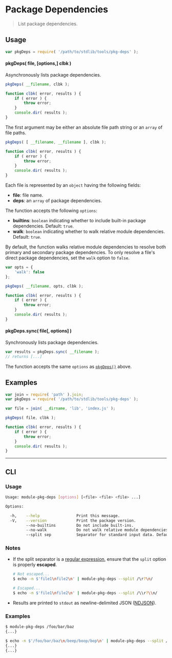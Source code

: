 # Package Dependencies

> List package dependencies.


<section class="usage">

## Usage

``` javascript
var pkgDeps = require( '/path/to/stdlib/tools/pkg-deps' );
```

<a name="pkg-deps"></a>

#### pkgDeps( file, \[options,\] clbk )

Asynchronously lists package dependencies.

``` javascript
pkgDeps( __filename, clbk );

function clbk( error, results ) {
    if ( error ) {
        throw error;
    }
    console.dir( results );
}
```

The first argument may be either an absolute file path string or an `array` of file paths.

``` javascript
pkgDeps( [ __filename, __filename ], clbk );

function clbk( error, results ) {
    if ( error ) {
        throw error;
    }
    console.dir( results );
}
```

Each file is represented by an `object` having the following fields:

* __file__: file name.
* __deps__: an `array` of package dependencies.

The function accepts the following `options`:

* __builtins__: `boolean` indicating whether to include built-in package dependencies. Default: `true`.
* __walk__: `boolean` indicating whether to walk relative module dependencies. Default: `true`.

By default, the function walks relative module dependencies to resolve both primary and secondary package dependencies. To only resolve a file's direct package dependencies, set the `walk` option to `false`.

``` javascript
var opts = {
    'walk': false
};

pkgDeps( __filename, opts, clbk );

function clbk( error, results ) {
    if ( error ) {
        throw error;
    }
    console.dir( results );
}
```


#### pkgDeps.sync( file\[, options\] )

Synchronously lists package dependencies.

``` javascript
var results = pkgDeps.sync( __filename );
// returns [...]
```

The function accepts the same `options` as [`pkgDeps()`](#pkg-deps) above.

<!-- </usage> -->


<section class="examples">

## Examples

``` javascript
var join = require( 'path' ).join;
var pkgDeps = require( '/path/to/stdlib/tools/pkg-deps' );

var file = join( __dirname, 'lib', 'index.js' );

pkgDeps( file, clbk );

function clbk( error, results ) {
    if ( error ) {
        throw error;
    }
    console.dir( results );
}
```

<!-- </examples> -->


---

<section class="cli">

## CLI

<section class="usage">

### Usage

``` bash
Usage: module-pkg-deps [options] [<file> <file> <file> ...]

Options:

  -h,    --help                Print this message.
  -V,    --version             Print the package version.
         --no-builtins         Do not include built-ins.
         --no-walk             Do not walk relative module dependencies.
         --split sep           Separator for standard input data. Default: '/\r?\n/'.
```

<!-- </usage> -->


<section class="notes">

### Notes

* If the split separator is a [regular expression][regexp], ensure that the `split` option is properly __escaped__.

  ``` bash
  # Not escaped...
  $ echo -n $'file1\nfile2\n' | module-pkg-deps --split /\r?\n/

  # Escaped...
  $ echo -n $'file1\nfile2\n' | module-pkg-deps --split /\\r?\\n/
  ```

* Results are printed to `stdout` as newline-delimited JSON ([NDJSON][ndjson]).

<!-- </notes> -->


<section class="examples">

### Examples

``` bash
$ module-pkg-deps /foo/bar/baz
{...}
```

``` bash
$ echo -n $'/foo/bar/baz\n/beep/boop/bop\n' | module-pkg-deps --split /\\r?\\n/
{...}
{...}
```

<!-- </examples> -->

<!-- </cli> -->


<section class="links">

[regexp]: https://developer.mozilla.org/en-US/docs/Web/JavaScript/Guide/Regular_Expressions
[ndjson]: http://ndjson.org/

<!-- </links> -->

